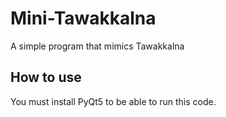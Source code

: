 # Mini-Tawakkalna
A simple program that mimics Tawakkalna
## How to use
You must install PyQt5 to be able to run this code.
